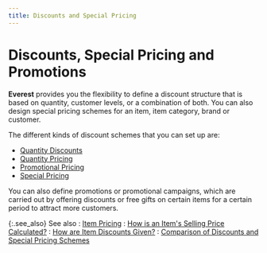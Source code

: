 ```yaml
---
title: Discounts and Special Pricing
---
```


# Discounts, Special Pricing and Promotions


**Everest** provides you the flexibility  to define a discount structure that is based on quantity, customer levels,  or a combination of both. You can also design special pricing schemes  for an item, item category, brand or customer.


The different kinds of discount schemes that you can set up are:

- [Quantity  Discounts]({{site.mi_baseurl}}/item-profile-details/item-pricing/discounts-and-special-pricing/quantity-discounts/quantity_discounts.html)
- [Quantity  Pricing]({{site.mi_baseurl}}/item-profile-details/item-pricing/discounts-and-special-pricing/quantity-pricing/quantity_pricing.html)
- [Promotional  Pricing]({{site.mi_baseurl}}/item-profile-details/item-pricing/discounts-and-special-pricing/promotional-pricing/promotional_pricing.html)
- [Special  Pricing]({{site.mi_baseurl}}/item-profile-details/item-pricing/discounts-and-special-pricing/special-pricing/special_pricing.html)



You can also define promotions or promotional campaigns, which are carried  out by offering discounts or free gifts on certain items for a certain  period to attract more customers.


{:.see_also}
See also
: [Item Pricing]({{site.mi_baseurl}}/item-profile-details/item-pricing/item_pricing.html)
: [How  is an Item's Selling Price Calculated?]({{site.mi_baseurl}}/misc/how_is_an_item_s_selling_price_calculated_.html)
: [How  are Item Discounts Given?]({{site.mi_baseurl}}/misc/how_are_item_discounts_given_.html)
: [Comparison  of Discounts and Special Pricing Schemes]({{site.mi_baseurl}}/item-profile-details/item-pricing/discounts-and-special-pricing/comparison_of_discount_and_special_pricing_schemes.html)
